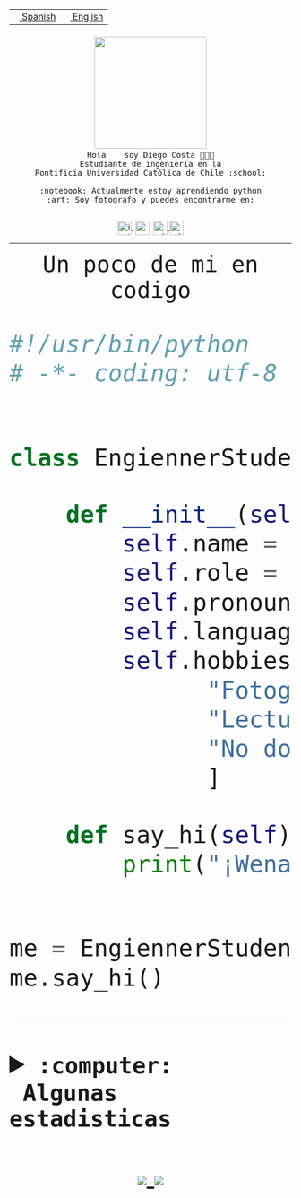 <table border="0"  align="right">
 <tr><td><a href="README.md"><img src="https://upload.wikimedia.org/wikipedia/commons/thumb/8/89/Bandera_de_Espa%C3%B1a.svg/1200px-Bandera_de_Espa%C3%B1a.svg.png" height="10"> Spanish</a></td>
 <td><a href="README.en.md"><img src="https://upload.wikimedia.org/wikipedia/commons/a/a4/Flag_of_the_United_States.svg" height="10"> English</a></td></tr>
</table><br><br><br>


<p align="center">
  <img src="https://github.com/diegocostares/diegocostares/blob/main/Images/aaa2.gif?raw=true" width="200px">
  <br><samp>
    Hola <img src="https://media.giphy.com/media/hvRJCLFzcasrR4ia7z/giphy.gif" width="16px"> soy Diego Costa 👨🏻‍💻<br>
    Estudiante de ingeniería en la <br>
    Pontificia Universidad Católica de Chile :school:<br>
  <br>
    :notebook: Actualmente estoy aprendiendo python <br>
    :art: Soy fotografo y puedes encontrarme en: <br>
  <br></samp>
  
</p>

<p align="center">
   <a href="https://instagram.com/diegocosta_no" target="blank">
    <img 
    align="center" src="https://cdn.jsdelivr.net/npm/simple-icons@3.0.1/icons/instagram.svg" alt="instagram" height="25px" width="25px" />
  </a>
  <a style="border: 3px solid; color: white;"href="https://t.me/diegocosta_no" target="blank">
  <img
  align="center" alt="Telegram" width="25px" src="https://icons-for-free.com/iconfiles/png/512/Telegram-1324888767380505522.png" />
</a>
<a href="https://api.whatsapp.com/send?phone=56971897835&text=Hola!" target="blank">
  <img
  align="center" alt="wtsp" width="25px" src="https://img.icons8.com/pastel-glyph/2x/whatsapp--v2.png" />
</a>
<a href="https://www.linkedin.com/in/diego-costa-786249213/" target="blank">
  <img
  align="center" alt="wtsp" width="25px" src="https://img.icons8.com/metro/452/linkedin.png" />
</a>

  </a>
</p>

---


<p align="center"><font size="25"><samp>Un poco de mi en codigo</samp></front></p>


```python
#!/usr/bin/python
# -*- coding: utf-8 -*-


class EngiennerStudent:

    def __init__(self):
        self.name = "Diego Costa"
        self.role = "Estudiante"
        self.pronouns = "he/him"
        self.language_spoken = ["es_CL", "en_US"]
        self.hobbies = [
              "Fotografia",
              "Lectura",
              "No dormir",
              ]

    def say_hi(self):
        print("¡Wena mundo!")


me = EngiennerStudent()
me.say_hi()
```
---
<details>
  <summary><b><samp>:computer: &nbsp;Algunas estadisticas</samp></b></summary>
  <br/></p>

<!--START_SECTION:waka-->
![Code Time](http://img.shields.io/badge/Code%20Time-334%20hrs%2015%20mins-blue)

**Soy nocturno 🦉** 

```text
🌞 Mañana     4 commits      ░░░░░░░░░░░░░░░░░░░░░░░░░   2.61% 
🌆 Día        49 commits     ████████░░░░░░░░░░░░░░░░░   32.03% 
🌃 Tarde      44 commits     ███████░░░░░░░░░░░░░░░░░░   28.76% 
🌙 Noche      56 commits     █████████░░░░░░░░░░░░░░░░   36.6%

```
📅 **Soy más productivo los Miércoles** 

```text
Lunes        12 commits     ██░░░░░░░░░░░░░░░░░░░░░░░   7.84% 
Martes       15 commits     ██░░░░░░░░░░░░░░░░░░░░░░░   9.8% 
Miércoles    82 commits     █████████████░░░░░░░░░░░░   53.59% 
Jueves       2 commits      ░░░░░░░░░░░░░░░░░░░░░░░░░   1.31% 
Viernes      4 commits      ░░░░░░░░░░░░░░░░░░░░░░░░░   2.61% 
Sábado       16 commits     ██░░░░░░░░░░░░░░░░░░░░░░░   10.46% 
Domingo      22 commits     ███░░░░░░░░░░░░░░░░░░░░░░   14.38%

```


📊 **Esta semana me dediqué a** 

```text
🐱‍💻 Proyectos: 
T0                       11 hrs 28 mins      █████████████░░░░░░░░░░░░   53.38% 
SHAREGO-G54              5 hrs 46 mins       ██████░░░░░░░░░░░░░░░░░░░   26.87% 
Unknown Project          1 hr 55 mins        ██░░░░░░░░░░░░░░░░░░░░░░░   8.98% 
SHAREGO                  1 hr 28 mins        █░░░░░░░░░░░░░░░░░░░░░░░░   6.9% 
G-54-sofw                29 mins             ░░░░░░░░░░░░░░░░░░░░░░░░░   2.27%

```


 Last Updated on 05/04/2022 12:39:09 UTC
<!--END_SECTION:waka-->
  
  

 <p align="center"> <img src="https://github-readme-stats.vercel.app/api?username=diegocostares&show_icons=true&theme=ayu-mirage" alt="abhisheknaiidu" /></p>
 
</details>

<p align=center>
  <a href="https://github.com/diegocostares">
    <img src="https://badges.pufler.dev/visits/diegocostares/diegocostares?style=flat-square&color=black&logo=github">
  </a>
  <a href="https://github.com/diegocostares?tab=repositories">
    <img src="https://badges.pufler.dev/repos/diegocostares?style=flat-square&color=black&logo=github">
  </a>
</p>
